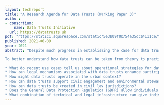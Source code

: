 ```yaml
---
layout: techreport
title: "A Research Agenda for Data Trusts (Working Paper 3)"
author: 
- consortium:
    name: Data Trusts Initiative
  url: https://datatrusts.uk
pdf: "https://static1.squarespace.com/static/5e3b09f0b754a35dcb4111ce/t/60eeb409aa539923b58c4a4f/1626256394651/WP+3+-+DTI+-+research+agenda+-+June21.pdf"
published: 2021-06-09
year: 2021
abstract: "Despite much progress in establishing the case for data trusts as a necessary innovation in data stewardship, important questions remain about the function and form that such trusts should take when responding to real-world challenges. Addressing these questions requires further work to clarify how data trusts fit in the current data governance landscape, and to identify the operational strategies that can ensure their success.

To better understand how data trusts can be taken from theory to practice, the Data Trusts Initiative is funding seven research projects that each address a gap in current understandings. These projects ask:

* What do recent use cases tell us about operational strategies for data trusts?
* How can legal mechanisms associated with data trusts enhance participation in healthcare research?
* How might data trusts operate in the urban context?
* How can data trusts support civic engagement and environmental stewardship in local communities?
* How can data trusts be created in civil law jurisdictions?
* Does the General Data Protection Regulation (GDPR) allow individuals to mandate their data rights to a trust (or other data intermediary)?
* What combination of technical and legal infrastructure can give individuals more control over data about them?"
---
```

